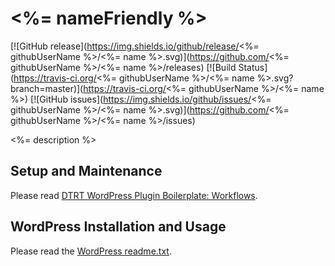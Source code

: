 # <%= nameFriendly %>

[![GitHub release](https://img.shields.io/github/release/<%= githubUserName %>/<%= name %>.svg)](https://github.com/<%= githubUserName %>/<%= name %>/releases) [![Build Status](https://travis-ci.org/<%= githubUserName %>/<%= name %>.svg?branch=master)](https://travis-ci.org/<%= githubUserName %>/<%= name %>) [![GitHub issues](https://img.shields.io/github/issues/<%= githubUserName %>/<%= name %>.svg)](https://github.com/<%= githubUserName %>/<%= name %>/issues)

<%= description %>

## Setup and Maintenance

Please read [DTRT WordPress Plugin Boilerplate: Workflows](https://github.com/dotherightthing/wpdtrt-plugin-boilerplate/wiki/Workflows).

## WordPress Installation and Usage

Please read the [WordPress readme.txt](readme.txt).
